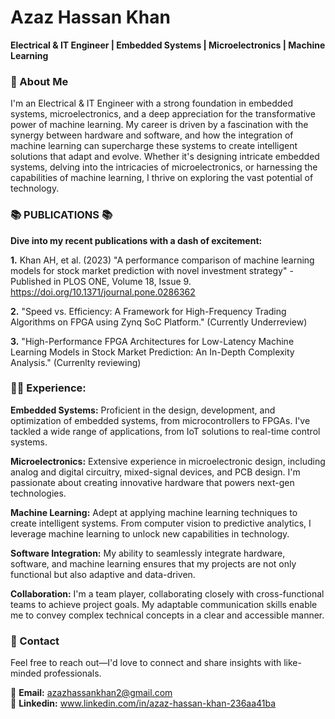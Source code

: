 # Azaz Hassan Khan
**Electrical & IT Engineer | Embedded Systems | Microelectronics | Machine Learning**

### 🌟 About Me
I'm an Electrical & IT Engineer with a strong foundation in embedded systems, microelectronics, and a deep appreciation for the transformative power of machine learning. My career is driven by a fascination with the synergy between hardware and software, and how the integration of machine learning can supercharge these systems to create intelligent solutions that adapt and evolve. Whether it's designing intricate embedded systems, delving into the intricacies of microelectronics, or harnessing the capabilities of machine learning, I thrive on exploring the vast potential of technology.

### 📚 PUBLICATIONS 📚

**Dive into my recent publications with a dash of excitement:**

**1.** Khan AH, et al. (2023) "A performance comparison of machine learning models for stock market prediction with novel investment strategy" - Published in PLOS ONE, Volume 18, Issue 9. https://doi.org/10.1371/journal.pone.0286362

**2.** "Speed vs. Efficiency: A Framework for High-Frequency Trading Algorithms on FPGA using Zynq SoC Platform." (Currently Underreview)

**3.** "High-Performance FPGA Architectures for Low-Latency Machine Learning Models in Stock Market Prediction: An In-Depth Complexity Analysis." (Currenlty reviewing)

### 👩‍💻 Experience:

**Embedded Systems:** Proficient in the design, development, and optimization of embedded systems, from microcontrollers to FPGAs. I've tackled a wide range of applications, from IoT solutions to real-time control systems.

**Microelectronics:** Extensive experience in microelectronic design, including analog and digital circuitry, mixed-signal devices, and PCB design. I'm passionate about creating innovative hardware that powers next-gen technologies.

**Machine Learning:** Adept at applying machine learning techniques to create intelligent systems. From computer vision to predictive analytics, I leverage machine learning to unlock new capabilities in technology.

**Software Integration:** My ability to seamlessly integrate hardware, software, and machine learning ensures that my projects are not only functional but also adaptive and data-driven.

**Collaboration:** I'm a team player, collaborating closely with cross-functional teams to achieve project goals. My adaptable communication skills enable me to convey complex technical concepts in a clear and accessible manner.

### 📧 Contact
Feel free to reach out—I'd love to connect and share insights with like-minded professionals.  

📧 **Email:** azazhassankhan2@gmail.com  
🔗 **Linkedin:** www.linkedin.com/in/azaz-hassan-khan-236aa41ba  
